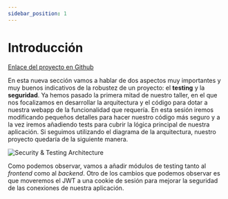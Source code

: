 ```yaml
---
sidebar_position: 1
---
```


# Introducción

[Enlace del proyecto en Github](https://github.com/lucferbux/Taller-Testing-Security)

En esta nueva sección vamos a hablar de dos aspectos muy importantes y muy buenos indicativos de la robustez de un proyecto: el **testing** y la **seguridad**. Ya hemos pasado la primera mitad de nuestro taller, en el que nos focalizamos en desarrollar la arquitectura y el código para dotar a nuestra webapp de la funcionalidad que requería. En esta sesión iremos modificando pequeños detalles para hacer nuestro código más seguro y a la vez iremos añadiendo tests para cubrir la lógica principal de nuestra aplicación. Si seguimos utilizando el diagrama de la arquitectura, nuestro proyecto quedaría de la siguiente manera.

![Security & Testing Architecture](../../static/img/tutorial/security/0_testing_sec_architecture.png)

Como podemos observar, vamos a añadir módulos de testing tanto al *frontend* como al *backend*. Otro de los cambios que podemos observar es que moveremos el JWT a una cookie de sesión para mejorar la seguridad de las conexiones de nuestra aplicación.
